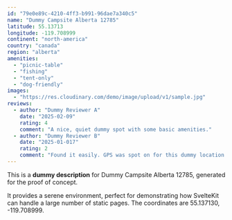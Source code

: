 ```yaml
---
id: "79e0e89c-4210-4ff3-b991-96dae7a340c5"
name: "Dummy Campsite Alberta 12785"
latitude: 55.13713
longitude: -119.708999
continent: "north-america"
country: "canada"
region: "alberta"
amenities:
  - "picnic-table"
  - "fishing"
  - "tent-only"
  - "dog-friendly"
images:
  - "https://res.cloudinary.com/demo/image/upload/v1/sample.jpg"
reviews:
  - author: "Dummy Reviewer A"
    date: "2025-02-09"
    rating: 4
    comment: "A nice, quiet dummy spot with some basic amenities."
  - author: "Dummy Reviewer B"
    date: "2025-01-017"
    rating: 2
    comment: "Found it easily. GPS was spot on for this dummy location."
---
```


This is a **dummy description** for Dummy Campsite Alberta 12785, generated for the proof of concept.

It provides a serene environment, perfect for demonstrating how SvelteKit can handle a large number of static pages. The coordinates are 55.137130, -119.708999.

